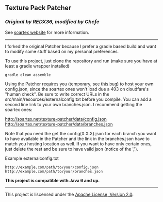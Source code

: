 ## Texture Pack Patcher

### _Original by REDX36, modified by Chefe_

See [soartex website](http://soartex.net/patcher) for more information.

* * *

I forked the original Patcher because I prefer a gradle based build and want to modify some stuff based on my personal preferences.

To use this project, just clone the repository and run (make sure you have at least a gradle wrapper installed)

```
gradle clean assemble
```

Using the Patcher requires you (temporary, see [this bug](https://github.com/Soartex-Fanver/Texture-Patcher/issues/57#issuecomment-46576314)) to host your own config.json, since the soartex ones won't load due a 403 on cloudfare's "human check".
Be sure to write correct URLs in the src/main/resources/externalconfig.txt before you compile. You can add a second line link to your own branches.json.
I recommend getting the soartex ones:

http://soartex.net/texture-patcher/data/config.json
http://soartex.net/texture-patcher/data/branches.json

Note that you need the get the config(X.X.X).json for each branch you want to have available in the Patcher and the link in the branches.json have to match you hosting location as well. If you want to have only certain ones, just delete the rest and be sure to have vaild json (notice of the ',').

Example externalconfig.txt

```
http://example.com/path/to/your/config.json
http://example.com/path/to/your/branches.json
```


__This project is compatible with Java 6 and up.__

* * *

This project is liscensed under the [Apache License, Version 2.0](http://www.apache.org/licenses/LICENSE-2.0.html).
